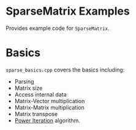 # SparseMatrix Examples

Provides example code for `SparseMatrix`.

# Basics
`sparse_basics.cpp` covers the basics including:
* Parsing
* Matrix size
* Access internal data
* Matrix-Vector multiplication
* Matrix-Matrix multiplication
* Matrix transpose
* [Power Iteration](https://en.wikipedia.org/wiki/Power_iteration) algorithm.

